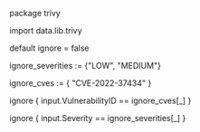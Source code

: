 package trivy

import data.lib.trivy

default ignore = false

ignore_severities := {"LOW", "MEDIUM"}

ignore_cves := {
      "CVE-2022-37434" 
}

ignore {
	input.VulnerabilityID == ignore_cves[_]
}

ignore {
	input.Severity == ignore_severities[_]
}
